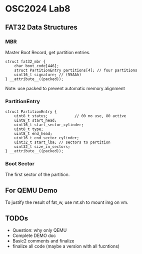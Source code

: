 # OSC2024 Lab8

## FAT32 Data Structures
### MBR
Master Boot Record, get partition entries.
```
struct fat32_mbr {
    char boot_code[446];
    struct PartitionEntry partitions[4]; // four partitions
    uint16_t signature; // (55AAh)
} __attribute__((packed));
```
Note: use packed to prevent automatic memory alignment
### PartitionEntry
```
struct PartitionEntry {
    uint8_t status;            // 00 no use, 80 active
    uint8_t start_head;       
    uint16_t start_sector_cylinder;
    uint8_t type;              
    uint8_t end_head;         
    uint16_t end_sector_cylinder;  
    uint32_t start_lba; // sectors to partition 
    uint32_t size_in_sectors; 
} __attribute__((packed));
```


### Boot Sector
The first sector of the partition.

## For QEMU Demo
To justify the result of fat_w, use mt.sh to mount img on vm.

## TODOs
* Question: why only QEMU
* Complete DEMO doc
* Basic2 comments and finalize
* finalize all code (maybe a version with all fucntions)